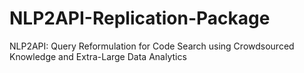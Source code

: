# NLP2API-Replication-Package
NLP2API: Query Reformulation for Code Search using Crowdsourced Knowledge and Extra-Large Data Analytics
